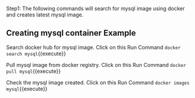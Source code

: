 
Step1: The following commands will search for mysql image using docker and creates latest mysql image.

## Creating mysql container Example

Search docker hub for mysql image. Click on this Run Command `docker search mysql`{{execute}}

Pull mysql image from docker registry. Click on this Run Command `docker pull mysql`{{execute}}

Check the mysql image created. Click on this Run Command `docker images mysql`{{execute}}

